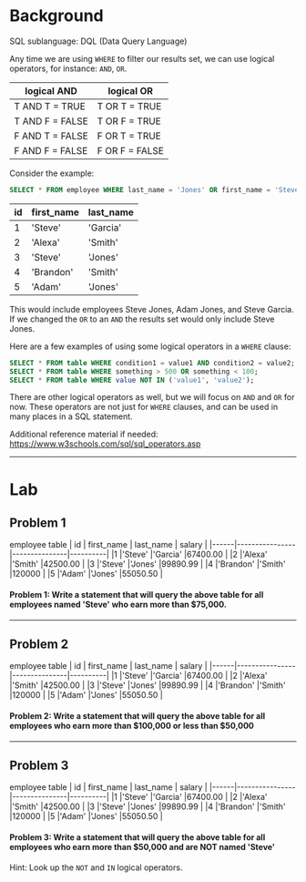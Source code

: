 # Background
 SQL sublanguage: DQL (Data Query Language)

 Any time we are using `WHERE` to filter our results set, we can use logical operators, for instance: `AND`, `OR`.

 |   logical AND     |    logical OR    |
 |-------------------|------------------|
 | T AND T = TRUE    |  T OR T = TRUE   |
 | T AND F = FALSE   |  T OR F = TRUE   |
 | F AND T = FALSE   |  F OR T = TRUE   |
 | F AND F = FALSE   |  F OR F = FALSE  |


 Consider the example:
```sql      
SELECT * FROM employee WHERE last_name = 'Jones' OR first_name = 'Steve';
```

   |  id  |   first_name   |   last_name   |
   |------|----------------|---------------|
   |1     |'Steve'         |'Garcia'       |
   |2     |'Alexa'         |'Smith'        |
   |3     |'Steve'         |'Jones'        |
   |4     |'Brandon'       |'Smith'        |
   |5     |'Adam'          |'Jones'        |

 This would include employees Steve Jones, Adam Jones, and Steve Garcia. If we changed the `OR` to an `AND`
 the results set would only include Steve Jones.

Here are a few examples of using some logical operators in a `WHERE` clause:
```sql
SELECT * FROM table WHERE condition1 = value1 AND condition2 = value2;
SELECT * FROM table WHERE something > 500 OR something < 100;
SELECT * FROM table WHERE value NOT IN ('value1', 'value2');
```

 There are other logical operators as well, but we will focus on `AND` and `OR` for now. These operators are not just for
 `WHERE` clauses, and can be used in many places in a SQL statement.

 Additional reference material if needed: https://www.w3schools.com/sql/sql_operators.asp

- - - 

# Lab

## Problem 1
employee table
|  id  |   first_name   |   last_name   |  salary  |
|------|----------------|---------------|----------|
|1     |'Steve'         |'Garcia'       |67400.00  |
|2     |'Alexa'         |'Smith'        |42500.00  |
|3     |'Steve'         |'Jones'        |99890.99  |
|4     |'Brandon'       |'Smith'        |120000    |
|5     |'Adam'          |'Jones'        |55050.50  |

#### Problem 1: Write a statement that will query the above table for all employees named 'Steve' who earn more than $75,000.

- - -

## Problem 2 
employee table
|  id  |   first_name   |   last_name   |  salary  |
|------|----------------|---------------|----------|
|1     |'Steve'         |'Garcia'       |67400.00  |
|2     |'Alexa'         |'Smith'        |42500.00  |
|3     |'Steve'         |'Jones'        |99890.99  |
|4     |'Brandon'       |'Smith'        |120000    |
|5     |'Adam'          |'Jones'        |55050.50  |

#### Problem 2: Write a statement that will query the above table for all employees who earn more than $100,000 or less than $50,000

- - -

## Problem 3 
employee table
|  id  |   first_name   |   last_name   |  salary  |
|------|----------------|---------------|----------|
|1     |'Steve'         |'Garcia'       |67400.00  |
|2     |'Alexa'         |'Smith'        |42500.00  |
|3     |'Steve'         |'Jones'        |99890.99  |
|4     |'Brandon'       |'Smith'        |120000    |
|5     |'Adam'          |'Jones'        |55050.50  |

#### Problem 3: Write a statement that will query the above table for all employees who earn more than $50,000 and are NOT named 'Steve'

Hint: Look up the `NOT` and `IN` logical operators.
